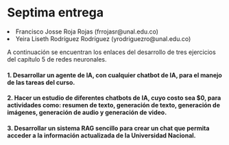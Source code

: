 # Septima entrega
<li>Francisco Josse Roja Rojas (frrojasr@unal.edu.co)</li>
<li>Yeira Liseth Rodríguez Rodríguez (yrodriguezro@unal.edu.co)</li>


A continuación se encuentran los enlaces del desarrollo de tres ejercicios del capítulo 5 de redes neuronales.

#### 1. Desarrollar un agente de IA, con cualquier chatbot de IA, para el manejo de las tareas del curso.

#### 2. Hacer un estudio de diferentes chatbots de IA, cuyo costo sea $0, para actividades como: resumen de texto, generación de texto, generación de imágenes, generación de audio y generación de video.

#### 3. Desarrollar un sistema RAG sencillo para crear un chat que permita acceder a la información actualizada de la Universidad Nacional.
